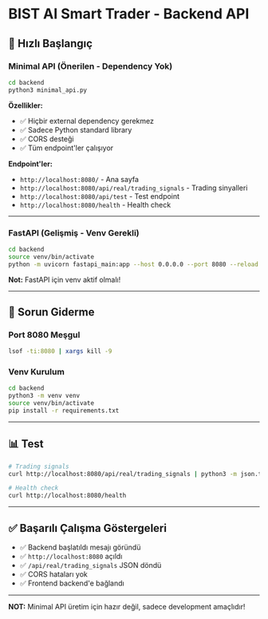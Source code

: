 # BIST AI Smart Trader - Backend API

## 🚀 Hızlı Başlangıç

### Minimal API (Önerilen - Dependency Yok)

```bash
cd backend
python3 minimal_api.py
```

**Özellikler:**
- ✅ Hiçbir external dependency gerekmez
- ✅ Sadece Python standard library
- ✅ CORS desteği
- ✅ Tüm endpoint'ler çalışıyor

**Endpoint'ler:**
- `http://localhost:8080/` - Ana sayfa
- `http://localhost:8080/api/real/trading_signals` - Trading sinyalleri
- `http://localhost:8080/api/test` - Test endpoint
- `http://localhost:8080/health` - Health check

---

### FastAPI (Gelişmiş - Venv Gerekli)

```bash
cd backend
source venv/bin/activate
python -m uvicorn fastapi_main:app --host 0.0.0.0 --port 8080 --reload
```

**Not:** FastAPI için venv aktif olmalı!

---

## 🔧 Sorun Giderme

### Port 8080 Meşgul

```bash
lsof -ti:8080 | xargs kill -9
```

### Venv Kurulum

```bash
cd backend
python3 -m venv venv
source venv/bin/activate
pip install -r requirements.txt
```

---

## 📊 Test

```bash
# Trading signals
curl http://localhost:8080/api/real/trading_signals | python3 -m json.tool

# Health check
curl http://localhost:8080/health
```

---

## ✅ Başarılı Çalışma Göstergeleri

- ✅ Backend başlatıldı mesajı göründü
- ✅ `http://localhost:8080` açıldı
- ✅ `/api/real/trading_signals` JSON döndü
- ✅ CORS hataları yok
- ✅ Frontend backend'e bağlandı

---

**NOT:** Minimal API üretim için hazır değil, sadece development amaçlıdır!

